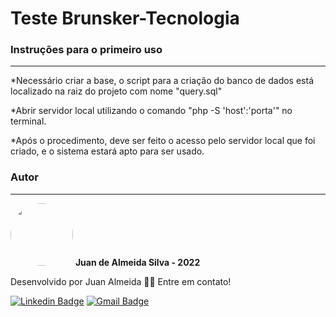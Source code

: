 # Teste Brunsker-Tecnologia

### Instruções para o primeiro uso
---

*Necessário criar a base, o script para a criação do banco de dados está localizado na raiz do projeto com nome "query.sql"

*Abrir servidor local utilizando o comando "php -S 'host':'porta'" no terminal.

*Após o procedimento, deve ser feito o acesso pelo servidor local que foi criado, e o sistema estará apto para ser usado.

### Autor
---

<img style="border-radius: 50%;" src="https://media-exp1.licdn.com/dms/image/C4D03AQF-JV27CERa_w/profile-displayphoto-shrink_800_800/0/1644343541110?e=1649894400&v=beta&t=zQ8C9yvTcMeDYDNjWcvDc35Pz1MEy6-sqHbZbQ6qZ2U" width="100px;" alt=""/>
 <b>Juan de Almeida Silva - 2022</b>

 
Desenvolvido por Juan Almeida 👋🏽 Entre em contato!

[![Linkedin Badge](https://img.shields.io/badge/-Juan-blue?style=flat-square&logo=Linkedin&logoColor=white&link=https://www.linkedin.com/in/juan-de-almeida-silva-ab144b21a/)](https://www.linkedin.com/in/juan-de-almeida-silva-ab144b21a/) 
[![Gmail Badge](https://img.shields.io/badge/-juanalmeida789@gmail.com-c14438?style=flat-square&logo=Gmail&logoColor=white&link=mailto:juanalmeida789@gmail.com)](mailto:juanalmeida789@gmail.com)
